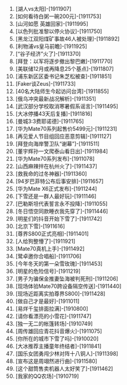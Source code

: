 
1. [湖人vs太阳]-[1911907]
1. [如何看待白粥一碗200元]-[1911753]
1. [山河如愿 英雄回家]-[1911995]
1. [以色列批准黎以停火协议]-[1911750]
1. [黑龙江双阳煤矿事故46人被处理]-[1911892]
1. [利物浦vs皇马前瞻]-[1911925]
1. [“谷子经济”火了]-[1911370]
1. [拜登：以军将逐步撤出黎巴嫩]-[1911770]
1. [美联储12月或再降息25个基点]-[1911807]
1. [浦东新区区委书记朱芝松被查]-[1911851]
1. [Faker谈Zeus]-[1911733]
1. [40名大陆师生今起访问台湾]-[1911855]
1. [俄乌冲突最新战况解析]-[1911351]
1. [武汉部分学校取消寒暑假系谣言]-[1911495]
1. [大冰停播43天后复播]-[1911816]
1. [曼城3:3费耶诺德]-[1911765]
1. [华为Mate70系列起售价5499元]-[1911231]
1. [再见爱人节目组回应恶意剪辑]-[1911127]
1. [拜登向海岸警卫队“谢幕”]-[1911511]
1. [董宇辉孙一文爬泰山看日出]-[1911984]
1. [华为Mate70系列发布]-[1911078]
1. [山西麻辣拌在杭州火了]-[1911437]
1. [救我命的过冬神器]-[1911360]
1. [94岁巴菲特公布后事安排]-[1911657]
1. [华为Mate X6正式发布]-[1911244]
1. [下雪还是一群人最好玩]-[1911146]
1. [巴勒斯坦代表誓言永不投降]-[1911055]
1. [冬日悟空同款睡衣我先穿了]-[1911446]
1. [明星们的抖音开始下雪了]-[1911742]
1. [北京下雪]-[1911616]
1. [尊界S800正式亮相]-[1911401]
1. [人给狗整懵了]-[1911921]
1. [Mate70真机上手]-[1911492]
1. [鹭卓邀你合唱船]-[1911706]
1. [今年冬天的第一朵雪玫瑰]-[1911453]
1. [明星的危险信号]-[1911219]
1. [男子为骗保金推妻坠海被判死刑]-[1911206]
1. [现场体验Mate70跨设备隔空传送]-[1911440]
1. [现场近距离实拍尊界S800]-[1911428]
1. [做自己才是最好]-[1911011]
1. [易烊千玺排面拉满]-[1910800]
1. [请你看漂亮的小雪花]-[1911747]
1. [独一无二的帐篷转场]-[1910749]
1. [周传雄回应青花抖音爆火]-[1911075]
1. [你所在的城市下雪了吗]-[1910020]
1. [大冰推荐主播童年终结者]-[1911841]
1. [国乐女团勇闯少林对阵十八铜人]-[1911398]
1. [宣布这是周翊然进行曲]-[1911580]
1. [这个甜筒售卖机器人太好笑了]-[1911462]
1. [我家的QQ农场]-[1910719]
